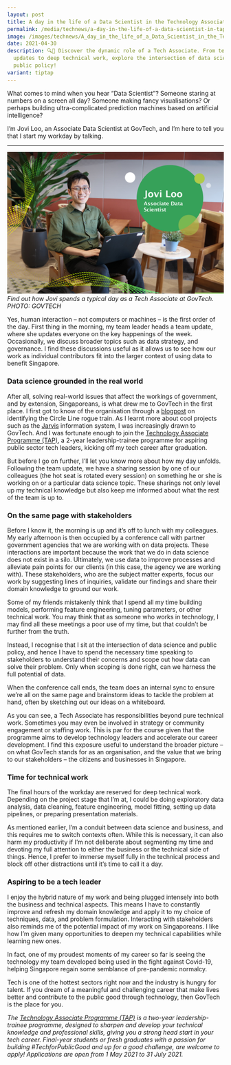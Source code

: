 ```yaml
---
layout: post
title: A day in the life of a Data Scientist in the Technology Associate Programme
permalink: /media/technews/a-day-in-the-life-of-a-data-scientist-in-tap/
image: /images/technews/A_day_in_the_life_of_a_Data_Scientist_in_the_Technology_Associate_Programme.jpg
date: 2021-04-30
description: 🔍💼 Discover the dynamic role of a Tech Associate. From team
  updates to deep technical work, explore the intersection of data science and
  public policy!
variant: tiptap
---
```

What comes to mind when you hear “Data Scientist”? Someone staring at numbers on a screen all day? Someone making fancy visualisations? Or perhaps building ultra-complicated prediction machines based on artificial intelligence? 

I’m Jovi Loo, an Associate Data Scientist at GovTech, and I’m here to tell you that I start my workday by talking. 


---

![Jovi Loo from GovTech's Tech Associate Programme](/images/technews/joviloo.png)
*Find out how Jovi spends a typical day as a Tech Associate at GovTech. PHOTO: GOVTECH*

Yes, human interaction – not computers or machines – is the first order of the day. First thing in the morning, my team leader heads a team update, where she updates everyone on the key happenings of the week. Occasionally, we discuss broader topics such as data strategy, and governance.  I find these discussions useful as it allows us to see how our work as individual contributors fit into the larger context of using data to benefit Singapore. 

### **Data science grounded in the real world**

After all, solving real-world issues that affect the workings of government, and by extension, Singaporeans, is what drew me to GovTech in the first place. I first got to know of the organisation through a [blogpost](https://blog.data.gov.sg/how-we-caught-the-circle-line-rogue-train-with-data-79405c86ab6a) on identifying the Circle Line rogue train. As I learnt more about cool projects such as the [Jarvis](https://www.tech.gov.sg/media/technews/meet-the-govtech-team-that-built-the-singapore-police-force-jarvis) information system, I was increasingly drawn to GovTech. And I was fortunate enough to join the [Technology Associate Programme (TAP)](http://go.gov.sg/govtech-tap), a 2-year leadership-trainee programme for aspiring public sector tech leaders, kicking off my tech career after graduation.

But before I go on further, I’ll let you know more about how my day unfolds. Following the team update, we have a sharing session by one of our colleagues (the hot seat is rotated every session) on something he or she is working on or a particular data science topic. These sharings not only level up my technical knowledge but also keep me informed about what the rest of the team is up to. 
 


### **On the same page with stakeholders**

Before I know it, the morning is up and it’s off to lunch with my colleagues. My early afternoon is then occupied by a conference call with partner government agencies that we are working with on data projects. These interactions are important because the work that we do in data science does not exist in a silo. Ultimately, we use data to improve processes and alleviate pain points for our clients (in this case, the agency we are working with). These stakeholders, who are the subject matter experts, focus our work by suggesting lines of inquiries, validate our findings and share their domain knowledge to ground our work.

Some of my friends mistakenly think that I spend all my time building models, performing feature engineering, tuning parameters, or other technical work. You may think that as someone who works in technology, I may find all these meetings a poor use of my time, but that couldn’t be further from the truth. 

Instead, I recognise that I sit at the intersection of data science and public policy, and hence I have to spend the necessary time speaking to stakeholders to understand their concerns and scope out how data can solve their problem. Only when scoping is done right, can we harness the full potential of data. 

When the conference call ends, the team does an internal sync to ensure we’re all on the same page and brainstorm ideas to tackle the problem at hand, often by sketching out our ideas on a whiteboard.

As you can see, a Tech Associate has responsibilities beyond pure technical work. Sometimes you may even be involved in strategy or community engagement or staffing work. This is par for the course given that the programme aims to develop technology leaders and accelerate our career development. I find this exposure useful to understand the broader picture – on what GovTech stands for as an organisation, and the value that we bring to  our stakeholders – the citizens and businesses in Singapore.



### **Time for technical work**

The final hours of the workday are reserved for deep technical work. Depending on the project stage that I’m at, I could be doing exploratory data analysis, data cleaning, feature engineering, model fitting, setting up data pipelines, or preparing presentation materials. 

As mentioned earlier, I’m a conduit between data science and business, and this requires me to switch contexts often. While this is necessary, it can also harm my productivity if I’m not deliberate about segmenting my time and devoting my full attention to either the business or the technical side of things. Hence, I prefer to immerse myself fully in the technical process and block off other distractions until it’s time to call it a day. 


### **Aspiring to be a tech leader**

I enjoy the hybrid nature of my work and being plugged intensely into both the business and technical aspects. This means I have to constantly improve and refresh my domain knowledge and apply it to my choice of techniques, data, and problem formulation. Interacting with stakeholders also reminds me of the potential impact of my work on Singaporeans. I like how I’m given many opportunities to deepen my technical capabilities while learning new ones.

In fact, one of my proudest moments of my career so far is seeing the technology my team developed being used in the fight against Covid-19, helping Singapore regain some semblance of pre-pandemic normalcy. 

Tech is one of the hottest sectors right now and the industry is hungry for talent.  If you dream of a meaningful and challenging career that make lives better and contribute to the public good through technology, then GovTech is the place for you. 
 


*The [Technology Associate Programme (TAP)](http://go.gov.sg/govtech-tap) is a two-year leadership-trainee programme, designed to sharpen and develop your technical knowledge and professional skills, giving you a strong head start in your tech career. Final-year students or fresh graduates with a passion for building #TechforPublicGood and up for a good challenge, are welcome to apply! Applications are open from 1 May 2021 to 31 July 2021.*